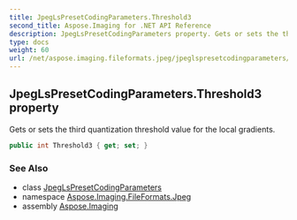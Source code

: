 ```yaml
---
title: JpegLsPresetCodingParameters.Threshold3
second_title: Aspose.Imaging for .NET API Reference
description: JpegLsPresetCodingParameters property. Gets or sets the third quantization threshold value for the local gradients
type: docs
weight: 60
url: /net/aspose.imaging.fileformats.jpeg/jpeglspresetcodingparameters/threshold3/
---
```

## JpegLsPresetCodingParameters.Threshold3 property

Gets or sets the third quantization threshold value for the local gradients.

```csharp
public int Threshold3 { get; set; }
```

### See Also

* class [JpegLsPresetCodingParameters](../)
* namespace [Aspose.Imaging.FileFormats.Jpeg](../../jpeglspresetcodingparameters/)
* assembly [Aspose.Imaging](../../../)


